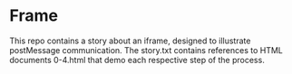 # Frame

This repo contains a story about an iframe, designed to illustrate postMessage communication. The story.txt contains references to HTML documents 0-4.html that demo each respective step of the process.
